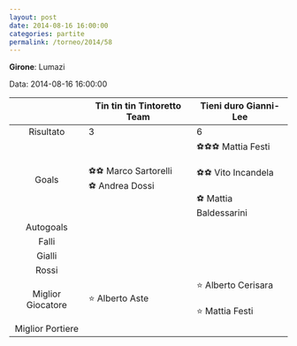 ```yaml
---
layout: post
date: 2014-08-16 16:00:00
categories: partite
permalink: /torneo/2014/58
---
```

**Girone**: Lumazi

Data: 2014-08-16 16:00:00

| | Tin tin tin Tintoretto Team | Tieni duro Gianni-Lee |
|:-----:|-----|-----|
Risultato|3|6
Goals|⚽⚽ Marco Sartorelli<br/>⚽ Andrea Dossi|⚽⚽⚽ Mattia Festi<br/><br/>⚽⚽ Vito Incandela<br/><br/>⚽ Mattia Baldessarini<br/>
Autogoals||
Falli||
Gialli||
Rossi||
Miglior Giocatore|⭐ Alberto Aste<br/>|⭐ Alberto Cerisara<br/><br/>⭐ Mattia Festi<br/>
Miglior Portiere||